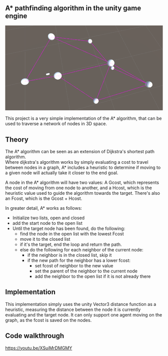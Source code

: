 
## A* pathfinding algorithm in the unity game engine

![scene view](/images/network.PNG)

This project is a very simple implementation of the A* algorithm, that can be used to traverse a network of nodes in 3D space.


## Theory
The A* algorithm can be seen as an extension of Dijkstra's shortest path algorithm.<br>
Where dijkstra's algorithm works by simply evaluating a cost to travel between nodes in a graph, A* includes a heuristic to determine if moving to a given node will actually take it closer to the end goal.

A node in the A* algorithm will have two values: A Gcost, which represents the cost of moving from one node to another, and a Hcost, which is the heuristic value used to guide the algorithm towards the target. There's also an Fcost, which is the Gcost + Hcost.

In greater detail, A* works as follows:<br>
- Initialize two lists, open and closed
- add the start node to the open list
- Until the target node has been found, do the following:
  - find the node in the open list with the lowest Fcost
  - move it to the closed list
  - if it's the target, end the loop and return the path.
  - else do the following for each neighbor of the current node:
    - if the neighbor is in the closed list, skip it
    - if the new path for the neighbor has a lower fcost:
      - set fcost of neighbor to the new value
      - set the parent of the neighbor to the current node
      - add the neighbor to the open list if it is not already there 

## Implementation
This implementation simply uses the unity Vector3 distance function as a heuristic, measuring the distance between the node it is currently evaluating and the target node.
It can only support one agent moving on the graph, as the fcost is saved on the nodes.

## Code walkthrough
https://youtu.be/XSuiMrDMGMY
